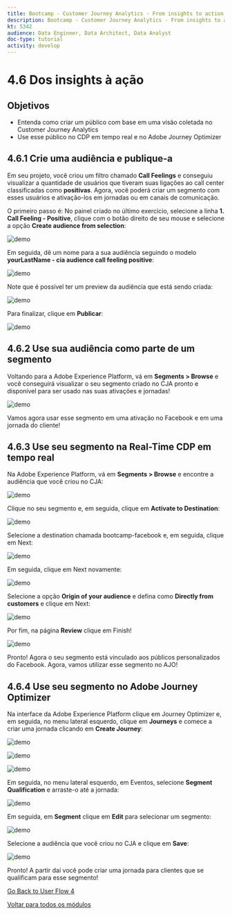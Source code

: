 ```yaml
---
title: Bootcamp - Customer Journey Analytics - From insights to action - Brazil
description: Bootcamp - Customer Journey Analytics - From insights to action - Brazil
kt: 5342
audience: Data Engineer, Data Architect, Data Analyst
doc-type: tutorial
activity: develop
---
```

# 4.6 Dos insights à ação

## Objetivos

- Entenda como criar um público com base em uma visão coletada no Customer Journey Analytics
- Use esse público no CDP em tempo real e no Adobe Journey Optimizer

## 4.6.1 Crie uma audiência e publique-a

Em seu projeto, você criou um filtro chamado **Call Feelings** e conseguiu visualizar a quantidade de usuários que tiveram suas ligações ao call center classificadas como **positivas**. Agora, você poderá criar um segmento com esses usuários e ativação-los em jornadas ou em canais de comunicação.

O primeiro passo é: No painel criado no último exercício, selecione a linha **1. Call Feeling - Positive**, clique com o botão direito de seu mouse e selecione a opção **Create audience from selection**:

![demo](./images/aud1.png)

Em seguida, dê um nome para a sua audiência seguindo o modelo **yourLastName - cia audience call feeling positive**:

![demo](./images/aud2.png)

Note que é possível ter um preview da audiência que está sendo criada:

![demo](./images/aud3.png)

Para finalizar, clique em **Publicar**:

![demo](./images/aud4.png)

## 4.6.2 Use sua audiência como parte de um segmento

Voltando para a Adobe Experience Platform, vá em **Segments > Browse** e você conseguirá visualizar o seu segmento criado no CJA pronto e disponível para ser usado nas suas ativações e jornadas!

![demo](./images/aud5.png)

Vamos agora usar esse segmento em uma ativação no Facebook e em uma jornada do cliente!

## 4.6.3 Use seu segmento na Real-Time CDP em tempo real

Na Adobe Experience Platform, vá em **Segments > Browse** e encontre a audiência que você criou no CJA:

![demo](./images/aud6.png)

Clique no seu segmento e, em seguida, clique em **Activate to Destination**:

![demo](./images/aud7.png)

Selecione a destination chamada bootcamp-facebook e, em seguida, clique em Next:

![demo](./images/aud8.png)

Em seguida, clique em Next novamente:

![demo](./images/aud9.png)

Selecione a opção **Origin of your audience** e defina como **Directly from customers** e clique em Next:

![demo](./images/aud10.png)

Por fim, na página **Review** clique em Finish!

![demo](./images/aud11.png)

Pronto! Agora o seu segmento está vinculado aos públicos personalizados do Facebook.
Agora, vamos utilizar esse segmento no AJO!

## 4.6.4 Use seu segmento no Adobe Journey Optimizer

Na interface da Adobe Experience Platform clique em Journey Optimizer e, em seguida, no menu lateral esquerdo, clique em **Journeys** e comece a criar uma jornada clicando em **Create Journey**:

![demo](./images/aud20.png)

![demo](./images/aud21.png)

![demo](./images/aud22.png)

Em seguida, no menu lateral esquerdo, em Eventos, selecione **Segment Qualification** e arraste-o até a jornada:

![demo](./images/aud23.png)

Em seguida, em **Segment** clique em **Edit** para selecionar um segmento:

![demo](./images/aud24.png)

Selecione a audiência que você criou no CJA e clique em **Save**:

![demo](./images/aud25.png)

Pronto! A partir daí você pode criar uma jornada para clientes que se qualificam para esse segmento!

[Go Back to User Flow 4](./uc4.md)

[Voltar para todos os módulos](./../../overview.md)
